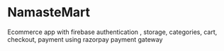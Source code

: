 # NamasteMart
Ecommerce app with firebase authentication , storage, categories, cart, checkout, payment using razorpay payment gateway
